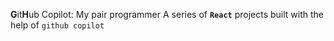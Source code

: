  **G**it**H**ub Copilot: My pair programmer
 A series of **`React`** projects built with the help of `github copilot`
